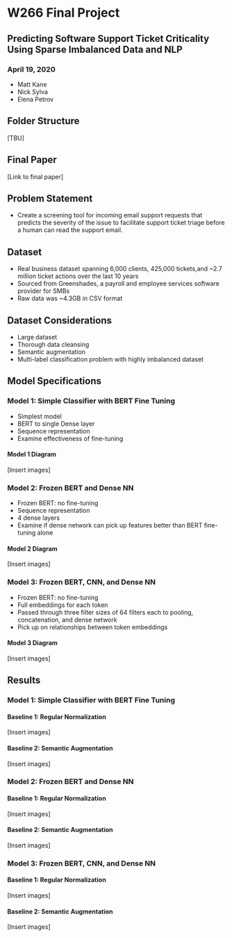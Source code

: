 # W266 Final Project
## Predicting Software Support Ticket Criticality Using Sparse Imbalanced Data and NLP
### April 19, 2020
* Matt Kane
* Nick Sylva
* Elena Petrov

## Folder Structure
[TBU]

## Final Paper
[Link to final paper]

## Problem Statement
* Create a screening tool for incoming email support requests that predicts the severity of the issue to facilitate support ticket triage before a human can read the support email.

## Dataset
* Real business dataset spanning 6,000 clients, 425,000 tickets,and ~2.7 million ticket actions over the last 10 years
* Sourced from Greenshades, a payroll and employee services software provider for SMBs
* Raw data was ~4.3GB in CSV format

## Dataset Considerations
* Large dataset
* Thorough data cleansing
* Semantic augmentation
* Multi-label classification problem with highly imbalanced dataset

## Model Specifications

### Model 1: Simple Classifier with BERT Fine Tuning
* Simplest model
* BERT to single Dense layer
* Sequence representation
* Examine effectiveness of fine-tuning

#### Model 1 Diagram
[Insert images]

### Model 2: Frozen BERT and Dense NN
* Frozen BERT: no fine-tuning
* Sequence representation
* 4 dense layers
* Examine if dense network can pick up features better than BERT fine-tuning alone

#### Model 2 Diagram
[Insert images]

### Model 3: Frozen BERT, CNN, and Dense NN
* Frozen BERT: no fine-tuning
* Full embeddings for each token
* Passed through three filter sizes of 64 filters each to pooling, concatenation, and dense network
* Pick up on relationships between token embeddings

#### Model 3 Diagram
[Insert images]

## Results

### Model 1: Simple Classifier with BERT Fine Tuning
#### Baseline 1: Regular Normalization 
[Insert images]
#### Baseline 2: Semantic Augmentation
[Insert images]

### Model 2: Frozen BERT and Dense NN
#### Baseline 1: Regular Normalization 
[Insert images]
#### Baseline 2: Semantic Augmentation
[Insert images]

### Model 3: Frozen BERT, CNN, and Dense NN
#### Baseline 1: Regular Normalization 
[Insert images]
#### Baseline 2: Semantic Augmentation
[Insert images]
